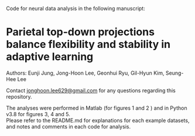 Code for neural data analysis in the following manuscript:

# Parietal top-down projections balance flexibility and stability in adaptive learning

Authors: Eunji Jung, Jong-Hoon Lee, Geonhui Ryu, Gil-Hyun Kim, Seung-Hee Lee

Contact jonghoon.lee629@gmail.com for any questions regarding  this repository.

The analyses were performed in Matlab (for figures 1 and 2 ) and in Python v3.8 for figures 3, 4 and 5.\
Please refer to the README.md for explanations for each example datasets, and notes and comments in each code for analysis. 
